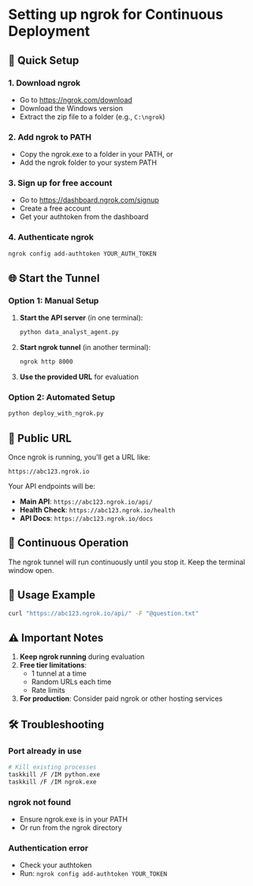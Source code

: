 # Setting up ngrok for Continuous Deployment

## 🚀 Quick Setup

### 1. Download ngrok
- Go to https://ngrok.com/download
- Download the Windows version
- Extract the zip file to a folder (e.g., `C:\ngrok`)

### 2. Add ngrok to PATH
- Copy the ngrok.exe to a folder in your PATH, or
- Add the ngrok folder to your system PATH

### 3. Sign up for free account
- Go to https://dashboard.ngrok.com/signup
- Create a free account
- Get your authtoken from the dashboard

### 4. Authenticate ngrok
```bash
ngrok config add-authtoken YOUR_AUTH_TOKEN
```

## 🌐 Start the Tunnel

### Option 1: Manual Setup
1. **Start the API server** (in one terminal):
   ```bash
   python data_analyst_agent.py
   ```

2. **Start ngrok tunnel** (in another terminal):
   ```bash
   ngrok http 8000
   ```

3. **Use the provided URL** for evaluation

### Option 2: Automated Setup
```bash
python deploy_with_ngrok.py
```

## 📡 Public URL

Once ngrok is running, you'll get a URL like:
```
https://abc123.ngrok.io
```

Your API endpoints will be:
- **Main API**: `https://abc123.ngrok.io/api/`
- **Health Check**: `https://abc123.ngrok.io/health`
- **API Docs**: `https://abc123.ngrok.io/docs`

## 🔄 Continuous Operation

The ngrok tunnel will run continuously until you stop it. Keep the terminal window open.

## 📝 Usage Example

```bash
curl "https://abc123.ngrok.io/api/" -F "@question.txt"
```

## ⚠️ Important Notes

1. **Keep ngrok running** during evaluation
2. **Free tier limitations**:
   - 1 tunnel at a time
   - Random URLs each time
   - Rate limits
3. **For production**: Consider paid ngrok or other hosting services

## 🛠️ Troubleshooting

### Port already in use
```bash
# Kill existing processes
taskkill /F /IM python.exe
taskkill /F /IM ngrok.exe
```

### ngrok not found
- Ensure ngrok.exe is in your PATH
- Or run from the ngrok directory

### Authentication error
- Check your authtoken
- Run: `ngrok config add-authtoken YOUR_TOKEN` 